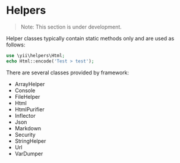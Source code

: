 Helpers
=======

> Note: This section is under development.

Helper classes typically contain static methods only and are used as follows:

```php
use \yii\helpers\Html;
echo Html::encode('Test > test');
```

There are several classes provided by framework:

- ArrayHelper
- Console
- FileHelper
- Html
- HtmlPurifier
- Inflector
- Json
- Markdown
- Security
- StringHelper
- Url
- VarDumper
